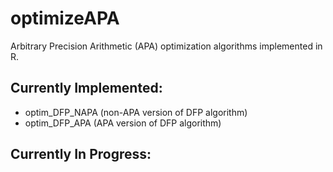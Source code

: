 # optimizeAPA
Arbitrary Precision Arithmetic (APA) optimization algorithms implemented in R.

## Currently Implemented:

- optim_DFP_NAPA (non-APA version of DFP algorithm)
- optim_DFP_APA (APA version of DFP algorithm)

## Currently In Progress:


